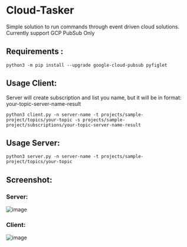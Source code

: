 # Cloud-Tasker
Simple solution to run commands through event driven cloud solutions.
Currently support GCP PubSub Only

## Requirements :
  `python3 -m pip install --upgrade google-cloud-pubsub pyfiglet`

## Usage Client:
Server will create subscription and list you name, but it will be in format: your-topic-server-name-result

  `python3 client.py -n server-name -t projects/sample-project/topics/your-topic -s projects/sample-project/subscriptions/your-topic-server-name-result`
  
## Usage Server:
  `python3 server.py -n server-name -t projects/sample-project/topics/your-topic`

## Screenshot:

### Server:
![image](https://user-images.githubusercontent.com/7016538/143961024-2e944760-8393-486a-a417-81aac2227e8b.png)

### Client:
![image](https://user-images.githubusercontent.com/7016538/143961091-3d22c557-2ec4-4ef2-8970-6aac21607466.png)

